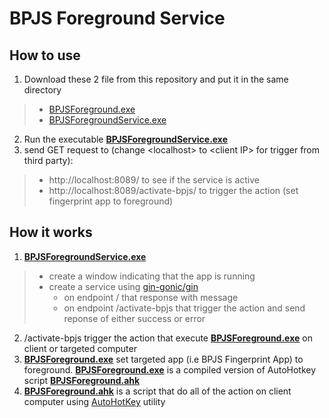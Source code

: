 # BPJS Foreground Service

## How to use

1. Download these 2 file from this repository and put it in the same directory
  > - [BPJSForeground.exe](BPJSForeground.exe)
  > - [BPJSForegroundService.exe](BPJSForegroundService.exe)

2. Run the executable [**BPJSForegroundService.exe**](BPJSForegroundService.exe)
3. send GET request to (change &lt;localhost&gt; to &lt;client IP&gt; for trigger from third party):
  > - http://localhost:8089/ to see if the service is active
  > - http://localhost:8089/activate-bpjs/ to trigger the action (set fingerprint app to foreground)

## How it works

1. [**BPJSForegroundService.exe**](BPJSForegroundService.exe)
  > - create a window indicating that the app is running
  > - create a service using [gin-gonic/gin](https://pkg.go.dev/github.com/gin-gonic/gin)
  >   - on endpoint / that response with message
  >   - on endpoint /activate-bpjs that trigger the action and send reponse of either success or error

2. /activate-bpjs trigger the action that execute [**BPJSForeground.exe**](BPJSForeground.exe) on client or targeted computer
3. [**BPJSForeground.exe**](BPJSForeground.exe) set targeted app (i.e BPJS Fingerprint App) to foreground. [**BPJSForeground.exe**](BPJSForeground.exe) is a compiled version of AutoHotkey script [**BPJSForeground.ahk**](BPJSForeground.ahk)
4. [**BPJSForeground.ahk**](BPJSForeground.ahk) is a script that do all of the action on client computer using [AutoHotKey](https://www.autohotkey.com) utility
